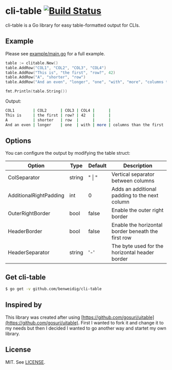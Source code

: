 # cli-table [![Build Status](https://travis-ci.org/benweidig/cli-table.svg?branch=master)](https://travis-ci.org/benweidig/cli-table)

cli-table is a Go library for easy table-formatted output for CLIs.

## Example

Please see [example/main.go](example/main.go) for a full example.

```go
table := clitable.New()
table.AddRow("COL1", "COL2", "COL3", "COL4")
table.AddRow("This is", "the first", "row?", 42)
table.AddRow("A", "shorter", "row")
table.AddRow("And an even", "longer", "one", "with", "more", "columns than the first")

fmt.Println(table.String())
```

Output:
```sh
COL1        | COL2      | COL3 | COL4 |      |
This is     | the first | row? | 42   |      |
A           | shorter   | row  |      |      |
And an even | longer    | one  | with | more | columns than the first
```

## Options

You can configure the output by modifying the table struct:

| Option                 | Type   | Default | Description                                        |
| ---------------------- | ------ | ------- | -------------------------------------------------- |
| ColSeparator           | string | " \| "   | Vertical separator between columns                 |
| AdditionalRightPadding | int    | 0       | Adds an additional padding to the next column      |
| OuterRightBorder       | bool   | false   | Enable the outer right border                      |
| HeaderBorder           | bool   | false   | Enable the horizontal border beneath the first row |
| HeaderSeparator        | string | '-'     | The byte used for the horizontal header border     |

## Get cli-table

```sh
$ go get -v github.com/benweidig/cli-table
```

## Inspired by

This library was created after using [https://github.com/gosuri/uitable](https://github.com/gosuri/uitable). First I
wanted to fork it and change it to my needs but then I decided I wanted to go another way and startet my own library.

## License

MIT. See [LICENSE](LICENSE).
